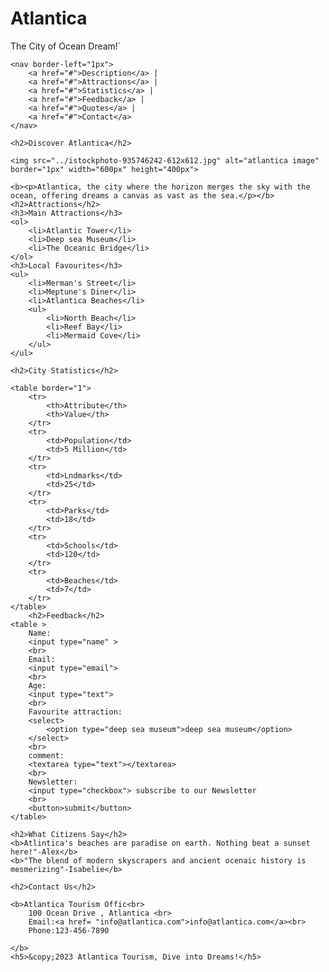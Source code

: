 <html lang="en">
<head>
    <meta charset="UTF-8">
    <meta name="viewport" content="width=device-width, initial-scale=1.0">
    <title>Document</title>
</head>
<body>
    <h1>Atlantica</h1>
    <p>The City of Ocean Dream!`</p>

    <nav border-left="1px">
        <a href="#">Description</a> |
        <a href="#">Attractions</a> |
        <a href="#">Statistics</a> |
        <a href="#">Feedback</a> |
        <a href="#">Quotes</a> |
        <a href="#">Contact</a>
    </nav>

    <h2>Discover Atlantica</h2>

    <img src="../istockphoto-935746242-612x612.jpg" alt="atlantica image" border="1px" width="600px" height="400px">

    <b><p>Atlantica, the city where the horizon merges the sky with the ocean, offering dreams a canvas as vast as the sea.</p></b>
    <h2>Attractions</h2>
    <h3>Main Attractions</h3>
    <ol>
        <li>Atlantic Tower</li>
        <li>Deep sea Museum</li>
        <li>The Oceanic Bridge</li>
    </ol>
    <h3>Local Favourites</h3>
    <ul>
        <li>Merman's Street</li>
        <li>Meptune's Diner</li>
        <li>Atlantica Beaches</li>
        <ul>
            <li>North Beach</li>
            <li>Reef Bay</li>
            <li>Mermaid Cove</li>
        </ul>
    </ul>

    <h2>City Statistics</h2>

    <table border="1">
        <tr>
            <th>Attribute</th>
            <th>Value</th>
        </tr>
        <tr>
            <td>Population</td>
            <td>5 Million</td>
        </tr>
        <tr>
            <td>Lndmarks</td>
            <td>25</td>
        </tr>
        <tr>
            <td>Parks</td>
            <td>18</td>
        </tr>
        <tr>
            <td>Schools</td>
            <td>120</td>
        </tr>
        <tr>
            <td>Beaches</td>
            <td>7</td>
        </tr>
    </table>
        <h2>Feedback</h2>
    <table >
        Name:
        <input type="name" > 
        <br>
        Email:
        <input type="email">
        <br>
        Age:
        <input type="text">
        <br>
        Favourite attraction:
        <select>
            <option type="deep sea museum">deep sea museum</option>
        </select>
        <br>
        comment:
        <textarea type="text"></textarea>
        <br>
        Newsletter:
        <input type="checkbox"> subscribe to our Newsletter
        <br>
        <button>submit</button>
    </table>

    <h2>What Citizens Say</h2>
    <b>Atlintica's beaches are paradise on earth. Nothing beat a sunset here!"-Alex</b>
    <b>"The blend of modern skyscrapers and ancient ocenaic history is mesmerizing"-Isabelie</b>

    <h2>Contact Us</h2>
    
    <b>Atlantica Tourism Offic<br>
        100 Ocean Drive , Atlantica <br>
        Email:<a href= "info@atlantica.com">info@atlantica.com</a><br>
        Phone:123-456-7890

    </b>
    <h5>&copy;2023 Atlantica Tourism, Dive into Dreams!</h5>

</body>
</html>
